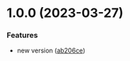 # 1.0.0 (2023-03-27)


### Features

* new version ([ab206ce](https://github.com/hiepnguyen6014/zero-downtime-k8s/commit/ab206ced87c21c09d4f22ee67c67eb7293041664))
